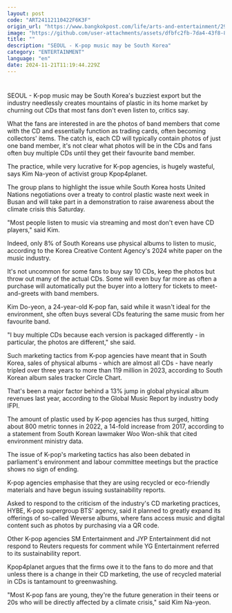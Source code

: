 ```yaml
---
layout: post
code: "ART24112110422F6K3F"
origin_url: "https://www.bangkokpost.com/life/arts-and-entertainment/2906276/k-pops-profligate-cd-output-draws-fire-as-south-korea-hosts-plastic-waste-talks"
image: "https://github.com/user-attachments/assets/dfbfc2fb-7da4-43f8-8d00-8a87eee7e439"
title: ""
description: "SEOUL - K-pop music may be South Korea"
category: "ENTERTAINMENT"
language: "en"
date: 2024-11-21T11:19:44.229Z
---
```


# 

SEOUL - K-pop music may be South Korea's buzziest export but the industry needlessly creates mountains of plastic in its home market by churning out CDs that most fans don't even listen to, critics say.

What the fans are interested in are the photos of band members that come with the CD and essentially function as trading cards, often becoming collectors' items. The catch is, each CD will typically contain photos of just one band member, it's not clear what photos will be in the CDs and fans often buy multiple CDs until they get their favourite band member.

The practice, while very lucrative for K-pop agencies, is hugely wasteful, says Kim Na-yeon of activist group Kpop4planet.

The group plans to highlight the issue while South Korea hosts United Nations negotiations over a treaty to control plastic waste next week in Busan and will take part in a demonstration to raise awareness about the climate crisis this Saturday.

"Most people listen to music via streaming and most don't even have CD players," said Kim.

Indeed, only 8% of South Koreans use physical albums to listen to music, according to the Korea Creative Content Agency's 2024 white paper on the music industry.

It's not uncommon for some fans to buy say 10 CDs, keep the photos but throw out many of the actual CDs. Some will even buy far more as often a purchase will automatically put the buyer into a lottery for tickets to meet-and-greets with band members.

Kim Do-yeon, a 24-year-old K-pop fan, said while it wasn't ideal for the environment, she often buys several CDs featuring the same music from her favourite band.

"I buy multiple CDs because each version is packaged differently - in particular, the photos are different," she said.

Such marketing tactics from K-pop agencies have meant that in South Korea, sales of physical albums - which are almost all CDs - have nearly tripled over three years to more than 119 million in 2023, according to South Korean album sales tracker Circle Chart.

That's been a major factor behind a 13% jump in global physical album revenues last year, according to the Global Music Report by industry body IFPI.

The amount of plastic used by K-pop agencies has thus surged, hitting about 800 metric tonnes in 2022, a 14-fold increase from 2017, according to a statement from South Korean lawmaker Woo Won-shik that cited environment ministry data.

The issue of K-pop's marketing tactics has also been debated in parliament's environment and labour committee meetings but the practice shows no sign of ending.

K-pop agencies emphasise that they are using recycled or eco-friendly materials and have begun issuing sustainability reports.

Asked to respond to the criticism of the industry's CD marketing practices, HYBE, K-pop supergroup BTS' agency, said it planned to greatly expand its offerings of so-called Weverse albums, where fans access music and digital content such as photos by purchasing via a QR code.

Other K-pop agencies SM Entertainment and JYP Entertainment did not respond to Reuters requests for comment while YG Entertainment referred to its sustainability report.

Kpop4planet argues that the firms owe it to the fans to do more and that unless there is a change in their CD marketing, the use of recycled material in CDs is tantamount to greenwashing.

"Most K-pop fans are young, they're the future generation in their teens or 20s who will be directly affected by a climate crisis," said Kim Na-yeon.